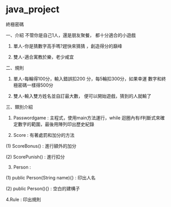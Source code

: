 # java_project
終極密碼

一、介紹
不管你是自己1人，還是朋友聚餐，
都十分適合的小遊戲

1. 單人-你是猜數字高手嗎?趕快來猜猜
，創造得分的巔峰

2. 雙人-適合寓教於樂，老少咸宜

二、規則

1. 單人-每輪得100分，輸入錯誤扣200
分，每5輪扣300分，如果幸運
數字和終極密碼一樣得500分

2. 雙人-輸入雙方姓名並自訂最大數，
便可以開始遊戲，猜到的人就輸了

三、類別介紹

1. Passwordgame : 主程式，使用main方法運行，while
迴圈內有if判斷式來確定數字的範圍，最後用陣列印出歷史紀錄

2. Score : 有著處罰和加分的方法

(1) ScoreBonus() : 進行額外的加分

(2) ScorePunish() : 進行扣分


3. Person : 

(1) public Person(String name){} : 印出人名

(2) public Person(){} : 空白的建構子

4.Rule : 印出規則
